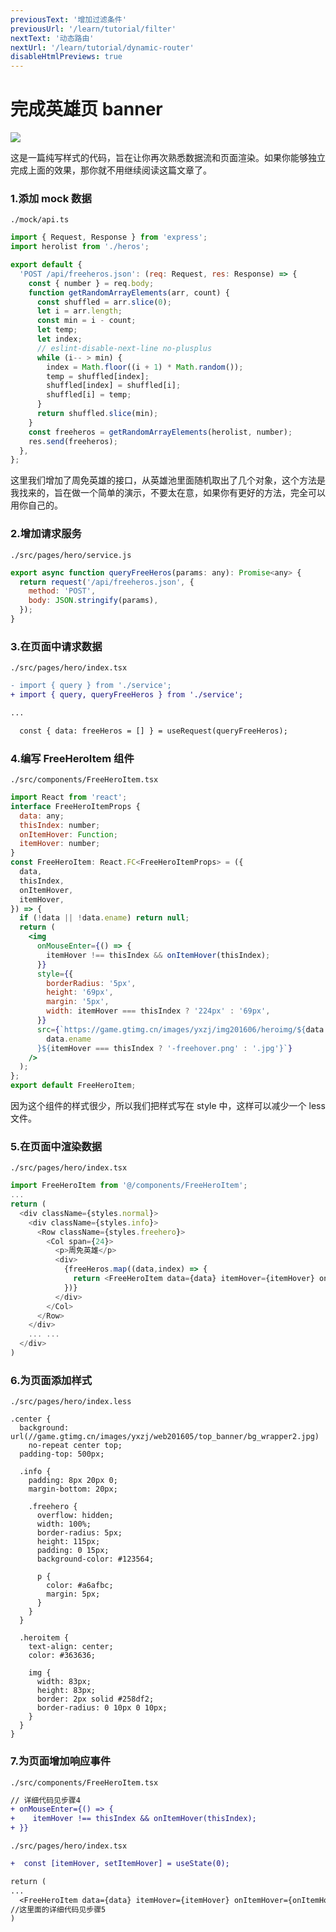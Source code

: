 ```yaml
---
previousText: '增加过滤条件'
previousUrl: '/learn/tutorial/filter'
nextText: '动态路由'
nextUrl: '/learn/tutorial/dynamic-router'
disableHtmlPreviews: true
---
```


# 完成英雄页 banner

![](../../../assets/img/tutorial/banner1.gif)

这是一篇纯写样式的代码，旨在让你再次熟悉数据流和页面渲染。如果你能够独立完成上面的效果，那你就不用继续阅读这篇文章了。

### 1.添加 mock 数据

`./mock/api.ts`

```javascript
import { Request, Response } from 'express';
import herolist from './heros';

export default {
  'POST /api/freeheros.json': (req: Request, res: Response) => {
    const { number } = req.body;
    function getRandomArrayElements(arr, count) {
      const shuffled = arr.slice(0);
      let i = arr.length;
      const min = i - count;
      let temp;
      let index;
      // eslint-disable-next-line no-plusplus
      while (i-- > min) {
        index = Math.floor((i + 1) * Math.random());
        temp = shuffled[index];
        shuffled[index] = shuffled[i];
        shuffled[i] = temp;
      }
      return shuffled.slice(min);
    }
    const freeheros = getRandomArrayElements(herolist, number);
    res.send(freeheros);
  },
};
```

这里我们增加了周免英雄的接口，从英雄池里面随机取出了几个对象，这个方法是我找来的，旨在做一个简单的演示，不要太在意，如果你有更好的方法，完全可以用你自己的。

### 2.增加请求服务

`./src/pages/hero/service.js`

```javascript
export async function queryFreeHeros(params: any): Promise<any> {
  return request('/api/freeheros.json', {
    method: 'POST',
    body: JSON.stringify(params),
  });
}
```

### 3.在页面中请求数据

`./src/pages/hero/index.tsx`

```diff
- import { query } from './service';
+ import { query, queryFreeHeros } from './service';

...

  const { data: freeHeros = [] } = useRequest(queryFreeHeros);

```

### 4.编写 FreeHeroItem 组件

`./src/components/FreeHeroItem.tsx`

```jsx
import React from 'react';
interface FreeHeroItemProps {
  data: any;
  thisIndex: number;
  onItemHover: Function;
  itemHover: number;
}
const FreeHeroItem: React.FC<FreeHeroItemProps> = ({
  data,
  thisIndex,
  onItemHover,
  itemHover,
}) => {
  if (!data || !data.ename) return null;
  return (
    <img
      onMouseEnter={() => {
        itemHover !== thisIndex && onItemHover(thisIndex);
      }}
      style={{
        borderRadius: '5px',
        height: '69px',
        margin: '5px',
        width: itemHover === thisIndex ? '224px' : '69px',
      }}
      src={`https://game.gtimg.cn/images/yxzj/img201606/heroimg/${data.ename}/${
        data.ename
      }${itemHover === thisIndex ? '-freehover.png' : '.jpg'}`}
    />
  );
};
export default FreeHeroItem;
```

因为这个组件的样式很少，所以我们把样式写在 style 中，这样可以减少一个 less 文件。

### 5.在页面中渲染数据

`./src/pages/hero/index.tsx`

```js
import FreeHeroItem from '@/components/FreeHeroItem';
...
return (
  <div className={styles.normal}>
    <div className={styles.info}>
      <Row className={styles.freehero}>
        <Col span={24}>
          <p>周免英雄</p>
          <div>
            {freeHeros.map((data,index) => {
              return <FreeHeroItem data={data} itemHover={itemHover} onItemHover={onItemHover} thisIndex={index} key={index}/>
            })}
          </div>
        </Col>
      </Row>
    </div>
    ... ...
  </div>
)
```

### 6.为页面添加样式

`./src/pages/hero/index.less`

```less
.center {
  background: url(//game.gtimg.cn/images/yxzj/web201605/top_banner/bg_wrapper2.jpg)
    no-repeat center top;
  padding-top: 500px;

  .info {
    padding: 8px 20px 0;
    margin-bottom: 20px;

    .freehero {
      overflow: hidden;
      width: 100%;
      border-radius: 5px;
      height: 115px;
      padding: 0 15px;
      background-color: #123564;

      p {
        color: #a6afbc;
        margin: 5px;
      }
    }
  }

  .heroitem {
    text-align: center;
    color: #363636;

    img {
      width: 83px;
      height: 83px;
      border: 2px solid #258df2;
      border-radius: 0 10px 0 10px;
    }
  }
}
```

### 7.为页面增加响应事件

`./src/components/FreeHeroItem.tsx`

```diff
// 详细代码见步骤4
+ onMouseEnter={() => {
+    itemHover !== thisIndex && onItemHover(thisIndex);
+ }}
```

`./src/pages/hero/index.tsx`

```diff
+  const [itemHover, setItemHover] = useState(0);

return (
...
  <FreeHeroItem data={data} itemHover={itemHover} onItemHover={onItemHover}
//这里面的详细代码见步骤5
)
```
